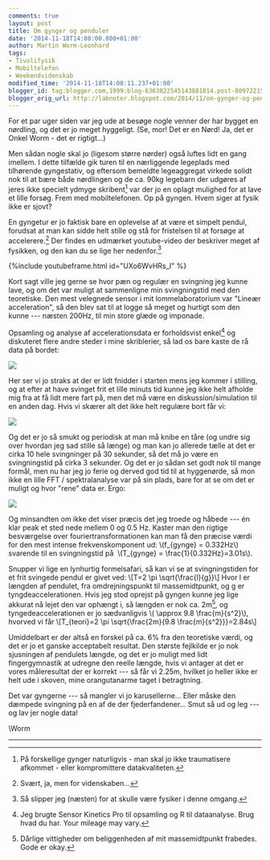 ```yaml
---
comments: true
layout: post
title: Om gynger og penduler
date: '2014-11-18T14:08:00.000+01:00'
author: Martin Worm-Leonhard
tags:
- Tivolifysik
- Mobiltelefon
- Weekendvidenskab
modified_time: '2014-11-18T14:08:11.237+01:00'
blogger_id: tag:blogger.com,1999:blog-6363822545143881814.post-8097221570221601556
blogger_orig_url: http://labnoter.blogspot.com/2014/11/om-gynger-og-penduler.html
---
```


For et par uger siden var jeg ude at besøge nogle venner der har bygget
en nørdling, og det er jo meget hyggeligt. (Se, mor! Det er en Nørd! Ja,
det er Onkel Worm - det er rigtigt...)

Men sådan nogle skal jo (ligesom større nørder) også luftes lidt en gang
imellem. I dette tilfælde gik turen til en nærliggende legeplads med
tilhørende gyngestativ, og eftersom bemeldte legeaggregat virkede solidt
nok til at bære både nørdlingen og de ca. 90kg legebarn der udgøres af
jeres ikke specielt ydmyge skribent[^1] var der jo en oplagt mulighed
for at lave et lille forsøg. Frem med mobiltelefonen. Op på gyngen. Hvem
siger at fysik ikke er sjovt?

En gyngetur er jo faktisk bare en oplevelse af at være et simpelt
pendul, forudsat at man kan sidde helt stille og stå for fristelsen til
at forsøge at accelerere.[^2] Der findes en udmærket youtube-video der beskriver meget
af fysikken, og den kan du se lige her nedenfor.[^3]

{%include youtubeframe.html id="UXo6WvHRs_I" %}

Kort sagt ville jeg gerne se hvor pæn og regulær en svingning jeg kunne
lave, og om det var muligt at sammenligne min svingningstid med den
teoretiske. Den mest velegnede sensor i mit lommelaboratorium var
"Lineær acceleration", så den blev sat til at logge så meget og hurtigt
som den kunne --- næsten 200Hz, til min store glæde og imponade.

Opsamling og analyse af accelerationsdata er forholdsvist enkel[^4] og
diskuteret flere andre steder i mine skriblerier, så lad os bare kaste
de rå data på bordet:

[![]({{site.url}}/images/97f3d02d232ff00dcc21182ecebedaaf.png)]({{site.url}}/images/97f3d02d232ff00dcc21182ecebedaaf.png)

Her ser vi jo straks at der er lidt fnidder i starten mens jeg kommer i
stilling, og at efter at have svinget frit et lille minuts tid kunne jeg
ikke helt afholde mig fra at få lidt mere fart på, men det må være en
diskussion/simulation til en anden dag. Hvis vi skærer alt det ikke helt
regulære bort får vi:

[![]({{site.url}}/images/9fbf37a798fde826f87e587cb44478f1.png)]({{site.url}}/images/9fbf37a798fde826f87e587cb44478f1.png)

Og det er jo så smukt og periodisk at man må knibe en tåre (og undre sig
over hvordan jeg sad stille så længe) og man kan jo allerede tælle at
det er cirka 10 hele svingninger på 30 sekunder, så det må jo være en
svingningstid på cirka 3 sekunder. Og det er jo sådan set godt nok til
mange formål, men nu har jeg jo ferie og derved god tid til at
hyggenørde, så mon ikke en lille FFT / spektralanalyse var på sin plads,
bare for at se om det er muligt og hvor "rene" data er. Ergo:

[![]({{site.url}}/images/c67e415ac99feed90d07fc532c0db362.png)]({{site.url}}/images/c67e415ac99feed90d07fc532c0db362.png)

Og minsandten om ikke det viser præcis det jeg troede og håbede --- én
klar peak et sted nede mellem 0 og 0.5 Hz. Kaster man den rigtige
besværgelse over fouriertransformationen kan man få den præcise værdi
for den mest intense frekvenskomponent ud: \\(f_{gynge} = 0.332Hz\\)
svarende til en svingningstid på  \\(T_{gynge} = \frac{1}{0.332Hz}=3.01s\\).

Snupper vi lige en lynhurtig formelsafari, så kan vi se at
svingningstiden for et frit svingede pendul er givet ved: \\[T=2 \pi
\\sqrt{\frac{l}{g}}\\]
Hvor l er længden af pendulet, fra omdrejningspunkt til massemidtpunkt,
og g er tyngdeaccelerationen. Hvis jeg stod oprejst på gyngen kunne jeg
lige akkurat nå lejet den var ophængt i, så længden er nok ca. 2m[^5],
og tyngedeaccelerationen er jo sædvanligvis \\( \approx 9.8 \frac{m}{s^2}\\), hvorved vi får 
\\[T_{teori}=2 \pi \sqrt{\frac{2m}{9.8 \frac{m}{s^2}}}=2.84s\\]

Umiddelbart er der altså en forskel på ca. 6% fra den teoretiske værdi,
og det er jo et ganske acceptabelt resultat. Den største fejlkilde er jo
nok sjusningen af pendulets længde, og det er jo muligt med lidt
fingergymnastik at udregne den reelle længde, hvis vi antager at det er
vores måleresultat der er korrekt --- så får vi 2.25m, hvilket jo heller
ikke er helt ude i skoven, mine orangutanarme taget i betragtning.

Det var gyngerne --- så mangler vi jo karusellerne... Eller måske den
dæmpede svingning på en af de der fjederfandener... Smut så ud og leg ---
og lav jer nogle data!

\\Worm

------------------------------------------------------------------------

[^1]: På forskellige gynger naturligvis - man skal jo ikke traumatisere
    afkommet - eller kompromittere datakvaliteten.

[^2]: Svært, ja, men for videnskaben...

[^3]: Så slipper jeg (næsten) for at skulle være fysiker i denne
    omgang.

[^4]: Jeg brugte Sensor Kinetics Pro til opsamling og R til
    dataanalyse. Brug hvad du har. Your mileage may vary.

[^5]: Dårlige vittigheder om beliggenheden af mit massemidtpunkt
    frabedes. Gode er okay.
